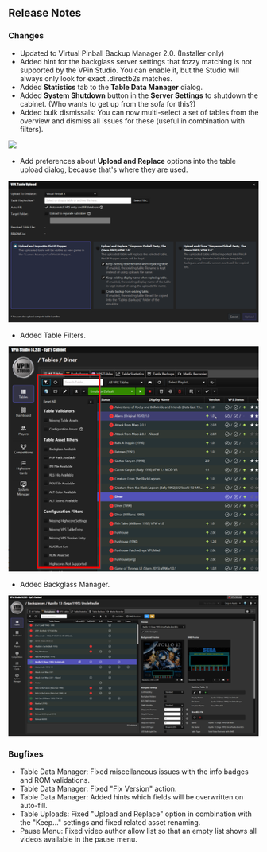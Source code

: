 ## Release Notes

### Changes

- Updated to Virtual Pinball Backup Manager 2.0. (Installer only)
- Added hint for the backglass server settings that fozzy matching is not supported by the VPin Studio. You can enable it, but the Studio will always only look for exact .directb2s matches.
- Added **Statistics** tab to the **Table Data Manager** dialog.
- Added **System Shutdown** button in the **Server Settings** to shutdown the cabinet. (Who wants to get up from the sofa for this?)
- Added bulk dismissals: You can now multi-select a set of tables from the overview and dismiss all issues for these (useful in combination with filters).

<img src="https://raw.githubusercontent.com/syd711/vpin-studio/main/documentation/tables/validation-error-bulk.png" width="600" />

- Add preferences about **Upload and Replace** options into the table upload dialog, because that's where they are used.

<img src="https://raw.githubusercontent.com/syd711/vpin-studio/main/documentation/tables/uploads.png" width="600" />

- Added Table Filters.

<img src="https://raw.githubusercontent.com/syd711/vpin-studio/main/documentation/tables/filters.png" width="600" />

- Added Backglass Manager.

<img src="https://raw.githubusercontent.com/syd711/vpin-studio/main/documentation/tables/backglass-manager.png" width="600" />


### Bugfixes

- Table Data Manager: Fixed miscellaneous issues with the info badges and ROM validations.
- Table Data Manager: Fixed "Fix Version" action.
- Table Data Manager: Added hints which fields will be overwritten on auto-fill.
- Table Uploads: Fixed "Upload and Replace" option in combination with the "Keep..." settings and fixed related asset renaming.
- Pause Menu: Fixed video author allow list so that an empty list shows all videos available in the pause menu. 

